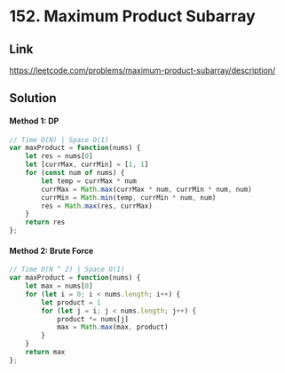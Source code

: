 # 152. Maximum Product Subarray

## Link
https://leetcode.com/problems/maximum-product-subarray/description/

## Solution
#### Method 1: DP
```javascript
// Time O(N) | Space O(1)
var maxProduct = function(nums) {
    let res = nums[0]
    let [currMax, currMin] = [1, 1]
    for (const num of nums) {
        let temp = currMax * num
        currMax = Math.max(currMax * num, currMin * num, num)
        currMin = Math.min(temp, currMin * num, num)
        res = Math.max(res, currMax)
    }
    return res
};
```
#### Method 2: Brute Force
```javascript
// Time O(N ^ 2) | Space O(1)
var maxProduct = function(nums) {
    let max = nums[0]
    for (let i = 0; i < nums.length; i++) {
        let product = 1
        for (let j = i; j < nums.length; j++) {
            product *= nums[j]
            max = Math.max(max, product)
        }
    }
    return max
};
```
